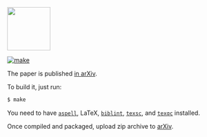 <img src="https://www.objectionary.com/cactus.svg" height="100px"/>

[![make](https://github.com/objectionary/on-the-origin-of-objects/actions/workflows/latexmk.yml/badge.svg)](https://github.com/objectionary/on-the-origin-of-objects/actions/workflows/latexmk.yml)

The paper is published [in arXiv](https://arxiv.org/abs/2206.02585).

To build it, just run:

```bash
$ make
```

You need to have
[`aspell`](http://aspell.net/),
LaTeX,
[`biblint`](https://github.com/Kingsford-Group/biblint),
[`texsc`](https://rubygems.org/gems/texsc),
and
[`texqc`](https://rubygems.org/gems/texqc)
installed.

Once compiled and packaged, upload zip archive to [arXiv](https://arxiv.org/abs/2206.02585).
